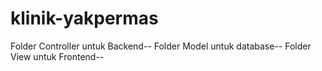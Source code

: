 # klinik-yakpermas

Folder Controller untuk Backend--
Folder Model untuk database--
Folder View untuk Frontend--
